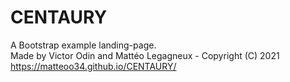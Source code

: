 # CENTAURY
A Bootstrap example landing-page.  
Made by Victor Odin and Mattéo Legagneux - Copyright (C) 2021  
https://matteoo34.github.io/CENTAURY/